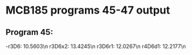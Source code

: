 # MCB185 programs 45-47 output
## Program 45:
-r3D6:  10.5603\n
r3D6x2:  13.4245\n
r3D6r1:  12.0267\n
r4D6d1:  12.2177\n



